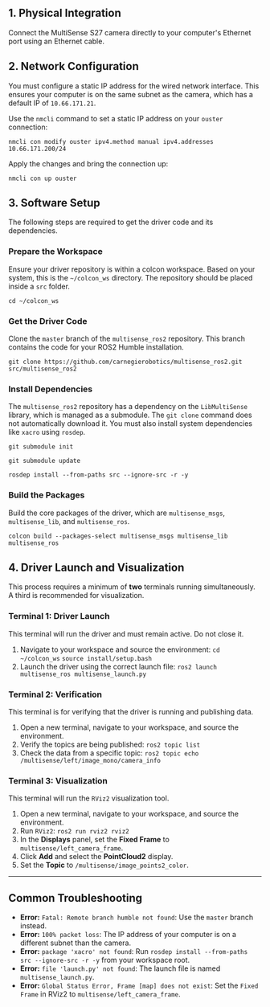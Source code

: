 ## **1\. Physical Integration**

Connect the MultiSense S27 camera directly to your computer's Ethernet port using an Ethernet cable.

## **2\. Network Configuration**

You must configure a static IP address for the wired network interface. This ensures your computer is on the same subnet as the camera, which has a default IP of `10.66.171.21`.

Use the `nmcli` command to set a static IP address on your `ouster` connection:

`nmcli con modify ouster ipv4.method manual ipv4.addresses 10.66.171.200/24`

Apply the changes and bring the connection up:

`nmcli con up ouster`

## **3\. Software Setup**

The following steps are required to get the driver code and its dependencies.

### **Prepare the Workspace**

Ensure your driver repository is within a colcon workspace. Based on your system, this is the `~/colcon_ws` directory. The repository should be placed inside a `src` folder.

`cd ~/colcon_ws`

### **Get the Driver Code**

Clone the `master` branch of the `multisense_ros2` repository. This branch contains the code for your ROS2 Humble installation.

`git clone https://github.com/carnegierobotics/multisense_ros2.git src/multisense_ros2`

### **Install Dependencies**

The `multisense_ros2` repository has a dependency on the `LibMultiSense` library, which is managed as a submodule. The `git clone` command does not automatically download it. You must also install system dependencies like `xacro` using `rosdep`.

`git submodule init`

`git submodule update`

`rosdep install --from-paths src --ignore-src -r -y`

### **Build the Packages**

Build the core packages of the driver, which are `multisense_msgs`, `multisense_lib`, and `multisense_ros`.

`colcon build --packages-select multisense_msgs multisense_lib multisense_ros`

## **4\. Driver Launch and Visualization**

This process requires a minimum of **two** terminals running simultaneously. A third is recommended for visualization.

### **Terminal 1: Driver Launch**

This terminal will run the driver and must remain active. Do not close it.

1. Navigate to your workspace and source the environment: `cd ~/colcon_ws` `source install/setup.bash`  
2. Launch the driver using the correct launch file: `ros2 launch multisense_ros multisense_launch.py`

### **Terminal 2: Verification**

This terminal is for verifying that the driver is running and publishing data.

1. Open a new terminal, navigate to your workspace, and source the environment.  
2. Verify the topics are being published: `ros2 topic list`  
3. Check the data from a specific topic: `ros2 topic echo /multisense/left/image_mono/camera_info`

### **Terminal 3: Visualization**

This terminal will run the `RViz2` visualization tool.

1. Open a new terminal, navigate to your workspace, and source the environment.  
2. Run `RViz2`: `ros2 run rviz2 rviz2`  
3. In the **Displays** panel, set the **Fixed Frame** to `multisense/left_camera_frame`.  
4. Click **Add** and select the **PointCloud2** display.  
5. Set the **Topic** to `/multisense/image_points2_color`.

---

## **Common Troubleshooting**

* **Error:** `Fatal: Remote branch humble not found`: Use the `master` branch instead.  
* **Error:** `100% packet loss`: The IP address of your computer is on a different subnet than the camera.  
* **Error:** `package 'xacro' not found`: Run `rosdep install --from-paths src --ignore-src -r -y` from your workspace root.  
* **Error:** `file 'launch.py' not found`: The launch file is named `multisense_launch.py`.  
* **Error:** `Global Status Error, Frame [map] does not exist`: Set the `Fixed Frame` in RViz2 to `multisense/left_camera_frame`.

